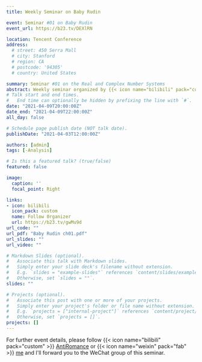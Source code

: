 ```yaml
---
title: Weekly Seminar on Baby Rudin

event: Seminar #01 on Baby Rudin
event_url: https://b23.tv/DEXlRN

location: Tencent Conference
address:
  # street: 450 Serra Mall
  # city: Stanford
  # region: CA
  # postcode: '94305'
  # country: United States

summary: Seminar #01 on the Real and Complex Number Systems
abstract: Weekly seminar organized by {{< icon name="bilibili" pack="custom" >}} [AntiRomance](https://b23.tv/gwMu9d)
# Talk start and end times.
#   End time can optionally be hidden by prefixing the line with `#`.
date: "2021-04-09T20:00:00Z"
date_end: "2021-04-09T22:00:00Z"
all_day: false

# Schedule page publish date (NOT talk date).
publishDate: "2021-04-03T12:00:00Z"

authors: [admin]
tags: [-Analysis]

# Is this a featured talk? (true/false)
featured: false

image:
  caption: ''
  focal_point: Right

links:
- icon: bilibili
  icon_pack: custom
  name: Follow 0rganizer
  url: https://b23.tv/gwMu9d
url_code: ""
url_pdf: "Baby Rudin ch01.pdf"
url_slides: ""
url_video: ""

# Markdown Slides (optional).
#   Associate this talk with Markdown slides.
#   Simply enter your slide deck's filename without extension.
#   E.g. `slides = "example-slides"` references `content/slides/example-slides.md`.
#   Otherwise, set `slides = ""`.
slides: ""

# Projects (optional).
#   Associate this post with one or more of your projects.
#   Simply enter your project's folder or file name without extension.
#   E.g. `projects = ["internal-project"]` references `content/project/deep-learning/index.md`.
#   Otherwise, set `projects = []`.
projects: []
---
```


For further event details, please follow {{< icon name="bilibili" pack="custom" >}} [AntiRomance](https://b23.tv/gwMu9d) or {{< icon name="weixin" pack="fab" >}} [me](https://1drv.ms/u/s!Av0DBqC1uDGdcIz7UPnHOMbAqk8?e=7KApc0) and I'll forward you to the WeChat group of this seminar.
